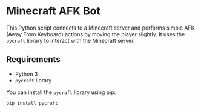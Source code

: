 # Minecraft AFK Bot

This Python script connects to a Minecraft server and performs simple AFK (Away From Keyboard) actions by moving the player slightly. It uses the `pycraft` library to interact with the Minecraft server.

## Requirements

- Python 3
- `pycraft` library

You can install the `pycraft` library using pip:

```bash
pip install pycraft
